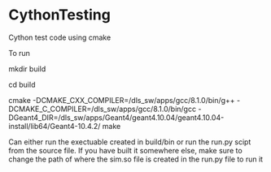 # CythonTesting
Cython test code using cmake

To run

mkdir build

cd build

cmake -DCMAKE_CXX_COMPILER=/dls_sw/apps/gcc/8.1.0/bin/g++ -DCMAKE_C_COMPILER=/dls_sw/apps/gcc/8.1.0/bin/gcc -DGeant4_DIR=/dls_sw/apps/Geant4/geant4.10.04/geant4.10.04-install/lib64/Geant4-10.4.2/
make

Can either run the exectuable created in build/bin or run the run.py scipt from the source file.
If you have built it somewhere else, make sure to change the path of where the sim.so file is created in the run.py file to run it
